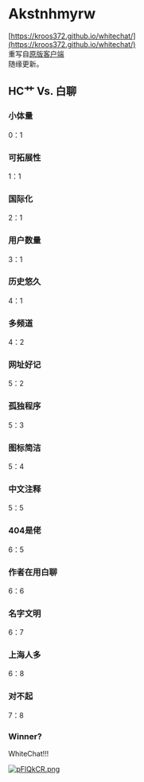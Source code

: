 # Akstnhmyrw
[https://kroos372.github.io/whitechat/](https://kroos372.github.io/whitechat/)  
重写自[原版客户端](https://hack.chat/)  
随缘更新。

## HC艹 Vs. 白聊
### 小体量
0：1
### 可拓展性
1：1
### 国际化
2：1
### 用户数量
3：1
### 历史悠久
4：1
### 多频道
4：2
### 网址好记
5：2
### 孤独程序
5：3
### 图标简洁
5：4
### 中文注释
5：5
### 404是佬
6：5
### 作者在用白聊
6：6
### 名字文明
6：7
### 上海人多
6：8
### 对不起
7：8
### Winner?
WhiteChat!!!

[![pFlQkCR.png](https://s11.ax1x.com/2024/02/04/pFlQkCR.png)](https://imgse.com/i/pFlQkCR)